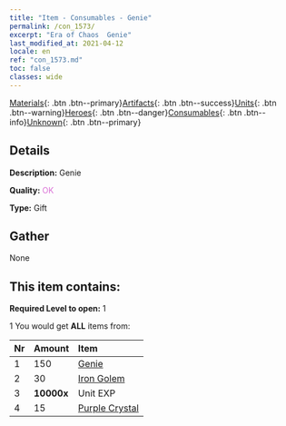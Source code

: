 ```yaml
---
title: "Item - Consumables - Genie"
permalink: /con_1573/
excerpt: "Era of Chaos  Genie"
last_modified_at: 2021-04-12
locale: en
ref: "con_1573.md"
toc: false
classes: wide
---
```

 [Materials](/Items/){: .btn .btn--primary}[Artifacts](/Items/Artifacts/){: .btn .btn--success}[Units](/Items/Units/){: .btn .btn--warning}[Heroes](/Items/Heroes/){: .btn .btn--danger}[Consumables](/Items/Consumables/){: .btn .btn--info}[Unknown](/Items/Unknown/){: .btn .btn--primary}

## Details
 **Description:** Genie

 **Quality:** <span style="color: #DA70D6">OK</span>

 **Type:** Gift

## Gather

  None

## This item contains:

 **Required Level to open:** 1

 1 You would get **ALL** items  from:

  | Nr | Amount |     Item    |
  |:---|:-------|:------------|
  | 1 | 150 | [Genie](/Items/unt_239/) | 
  | 2 | 30 | [Iron Golem](/Items/unt_237/) | 
  | 3 |  **10000x** | Unit EXP |  | 
  | 4 | 15 | [Purple Crystal](/Items/con_720/) | 
